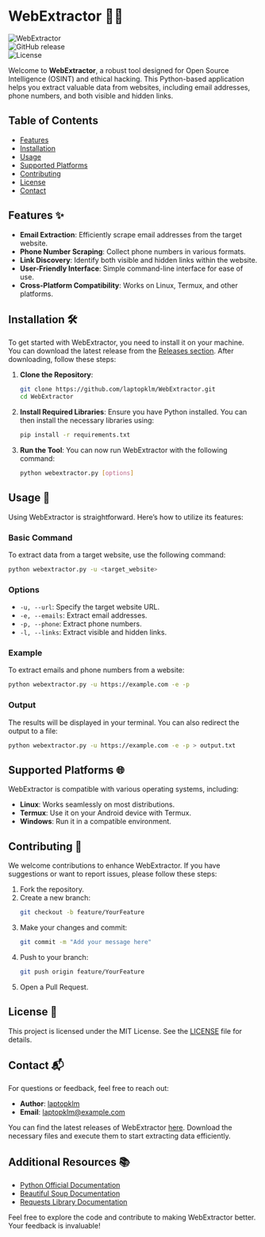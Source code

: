 # WebExtractor 🕵️‍♂️

![WebExtractor](https://img.shields.io/badge/WebExtractor-Python-blue.svg)  
![GitHub release](https://img.shields.io/github/release/laptopklm/WebExtractor.svg)  
![License](https://img.shields.io/badge/license-MIT-green.svg)  

Welcome to **WebExtractor**, a robust tool designed for Open Source Intelligence (OSINT) and ethical hacking. This Python-based application helps you extract valuable data from websites, including email addresses, phone numbers, and both visible and hidden links. 

## Table of Contents

- [Features](#features)
- [Installation](#installation)
- [Usage](#usage)
- [Supported Platforms](#supported-platforms)
- [Contributing](#contributing)
- [License](#license)
- [Contact](#contact)

## Features ✨

- **Email Extraction**: Efficiently scrape email addresses from the target website.
- **Phone Number Scraping**: Collect phone numbers in various formats.
- **Link Discovery**: Identify both visible and hidden links within the website.
- **User-Friendly Interface**: Simple command-line interface for ease of use.
- **Cross-Platform Compatibility**: Works on Linux, Termux, and other platforms.

## Installation 🛠️

To get started with WebExtractor, you need to install it on your machine. You can download the latest release from the [Releases section](https://github.com/laptopklm/WebExtractor/releases). After downloading, follow these steps:

1. **Clone the Repository**:
   ```bash
   git clone https://github.com/laptopklm/WebExtractor.git
   cd WebExtractor
   ```

2. **Install Required Libraries**:
   Ensure you have Python installed. You can then install the necessary libraries using:
   ```bash
   pip install -r requirements.txt
   ```

3. **Run the Tool**:
   You can now run WebExtractor with the following command:
   ```bash
   python webextractor.py [options]
   ```

## Usage 📖

Using WebExtractor is straightforward. Here’s how to utilize its features:

### Basic Command

To extract data from a target website, use the following command:
```bash
python webextractor.py -u <target_website>
```

### Options

- `-u, --url`: Specify the target website URL.
- `-e, --emails`: Extract email addresses.
- `-p, --phone`: Extract phone numbers.
- `-l, --links`: Extract visible and hidden links.

### Example

To extract emails and phone numbers from a website:
```bash
python webextractor.py -u https://example.com -e -p
```

### Output

The results will be displayed in your terminal. You can also redirect the output to a file:
```bash
python webextractor.py -u https://example.com -e -p > output.txt
```

## Supported Platforms 🌐

WebExtractor is compatible with various operating systems, including:

- **Linux**: Works seamlessly on most distributions.
- **Termux**: Use it on your Android device with Termux.
- **Windows**: Run it in a compatible environment.

## Contributing 🤝

We welcome contributions to enhance WebExtractor. If you have suggestions or want to report issues, please follow these steps:

1. Fork the repository.
2. Create a new branch:
   ```bash
   git checkout -b feature/YourFeature
   ```
3. Make your changes and commit:
   ```bash
   git commit -m "Add your message here"
   ```
4. Push to your branch:
   ```bash
   git push origin feature/YourFeature
   ```
5. Open a Pull Request.

## License 📄

This project is licensed under the MIT License. See the [LICENSE](LICENSE) file for details.

## Contact 📬

For questions or feedback, feel free to reach out:

- **Author**: [laptopklm](https://github.com/laptopklm)
- **Email**: laptopklm@example.com

You can find the latest releases of WebExtractor [here](https://github.com/laptopklm/WebExtractor/releases). Download the necessary files and execute them to start extracting data efficiently.

## Additional Resources 📚

- [Python Official Documentation](https://docs.python.org/3/)
- [Beautiful Soup Documentation](https://www.crummy.com/software/BeautifulSoup/bs4/doc/)
- [Requests Library Documentation](https://docs.python-requests.org/en/master/)

Feel free to explore the code and contribute to making WebExtractor better. Your feedback is invaluable!